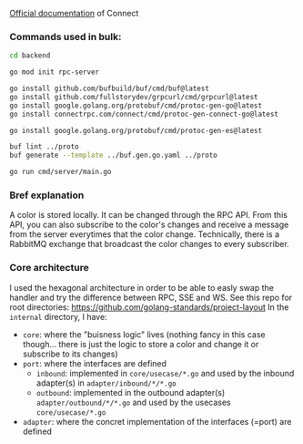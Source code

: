 [Official documentation](https://connectrpc.com/docs/go/getting-started) of Connect


### Commands used in bulk:

```sh
cd backend

go mod init rpc-server

go install github.com/bufbuild/buf/cmd/buf@latest
go install github.com/fullstorydev/grpcurl/cmd/grpcurl@latest
go install google.golang.org/protobuf/cmd/protoc-gen-go@latest
go install connectrpc.com/connect/cmd/protoc-gen-connect-go@latest

go install google.golang.org/protobuf/cmd/protoc-gen-es@latest

buf lint ../proto
buf generate --template ../buf.gen.go.yaml ../proto

go run cmd/server/main.go
```

### Bref explanation

A color is stored locally. It can be changed through the RPC API. 
From this API, you can also subscribe to the color's changes and receive a message from the server everytimes that the color change.
Technically, there is a RabbitMQ exchange that broadcast the color changes to every subscriber.

### Core architecture

I used the hexagonal architecture in order to be able to easly swap the handler and try the difference between RPC, SSE and WS.
See this repo for root directories: https://github.com/golang-standards/project-layout
In the `internal` directory, I have:
 - `core`: where the "buisness logic" lives (nothing fancy in this case though... there is just the logic to store a color and change it or subscribe to its changes)
 - `port`: where the interfaces are defined
    - `inbound`: implemented in `core/usecase/*.go` and used by the inbound adapter(s) in `adapter/inbound/*/*.go`
    - `outbound`: implemented in the outbound adapter(s) `adapter/outbound/*/*.go` and used by the usecases `core/usecase/*.go`
 - `adapter`: where the concret implementation of the interfaces (=port) are defined
